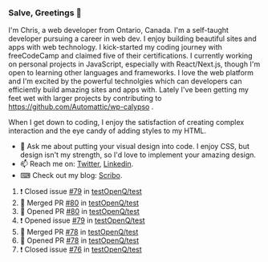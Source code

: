 ### Salve, Greetings 👋

I'm Chris, a web developer from Ontario, Canada. I'm a self-taught developer pursuing a career in web dev. I enjoy building beautiful sites and apps with web technology.
I kick-started my coding journey with freeCodeCamp and claimed five of their certifications.  I currently working on personal projects in JavaScript, especially with React/Next.js, though I'm open to learning other languages and frameworks. I love the web platform and I'm excited by the powerful technolgies which can developers can efficiently build amazing sites and apps with. Lately I've been getting my feet wet with larger projects by contributing to https://github.com/Automattic/wp-calypso .

When I get down to coding, I enjoy the satisfaction of creating complex interaction and the eye candy of adding styles to my HTML. 

- 💬 Ask me about putting your visual design into code. I enjoy CSS, but design isn't my strength, so I'd love to implement your amazing design.
- 📫 Reach me on: [Twitter](https://twitter.com/Christo28120856), [Linkedin](https://www.linkedin.com/in/christopher-stevers-07b9a5204/).
- ⌨ Check out my blog: [Scribo](https://christopherstevers.cf).
<!--
**Christopher-Stevers/Christopher-Stevers** is a ✨ _special_ ✨ repository because its `README.md` (this file) appears on your GitHub profile.

Here are some ideas to get you started:

- 🔭 I’m currently working on ...
- 🌱 I’m currently learning ...
- 👯 I’m looking to collaborate on ...
- 🤔 I’m looking for help with ...
- 😄 Pronouns: ...
- ⚡ Fun fact: ...
-->

<!--START_SECTION:activity-->
1. ❗️ Closed issue [#79](https://github.com/testOpenQ/test/issues/79) in [testOpenQ/test](https://github.com/testOpenQ/test)
2. 🎉 Merged PR [#80](https://github.com/testOpenQ/test/pull/80) in [testOpenQ/test](https://github.com/testOpenQ/test)
3. 💪 Opened PR [#80](https://github.com/testOpenQ/test/pull/80) in [testOpenQ/test](https://github.com/testOpenQ/test)
4. ❗️ Opened issue [#79](https://github.com/testOpenQ/test/issues/79) in [testOpenQ/test](https://github.com/testOpenQ/test)
5. 🎉 Merged PR [#78](https://github.com/testOpenQ/test/pull/78) in [testOpenQ/test](https://github.com/testOpenQ/test)
6. 💪 Opened PR [#78](https://github.com/testOpenQ/test/pull/78) in [testOpenQ/test](https://github.com/testOpenQ/test)
7. ❗️ Closed issue [#76](https://github.com/testOpenQ/test/issues/76) in [testOpenQ/test](https://github.com/testOpenQ/test)
<!--END_SECTION:activity-->
